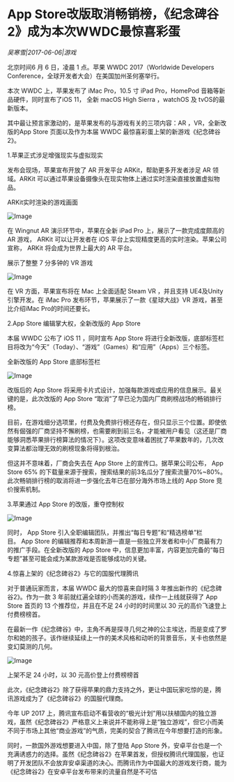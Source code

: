 # App Store改版取消畅销榜，《纪念碑谷2》成为本次WWDC最惊喜彩蛋

*吴寒雪|2017-06-06|游戏*

北京时间6 月 6 日，凌晨 1 点。苹果 WWDC 2017（Worldwide Developers Conference，全球开发者大会）在美国加州圣何塞举行。

本次 WWDC 上，苹果发布了 iMac Pro，10.5 寸 iPad Pro，HomePod 音箱等新品硬件，同时宣布了iOS 11， 全新 macOS High Sierra ，watchOS 及 tvOS的最新版本。

其中最让预言家激动的，是苹果发布的与游戏有关的三项内容：AR ，VR，全新改版的App Store 页面以及作为本届 WWDC 最惊喜彩蛋上架的新游戏《纪念碑谷2》。

1.苹果正式涉足增强现实与虚拟现实

发布会现场，苹果宣布开放了 AR 开发平台 ARKit，帮助更多开发者涉足 AR 领域。ARKit 可以通过苹果设备摄像头在现实物体上通过实时渲染直接放置虚拟物品。

ARKit实时渲染的游戏画面

![Image](http://p2.pstatp.com/large/37cb000193015994c488)

在 Wingnut AR 演示环节中，苹果在全新 iPad Pro 上，展示了一款完成度颇高的 AR 游戏， ARKit 可以让开发者在 iOS 平台上实现精度更高的实时渲染。苹果公司宣称， ARKit 将会成为世界上最大的 AR 平台。

展示了整整 7 分多钟的 VR 游戏

![Image](http://p3.pstatp.com/large/32220004943107e8a662)

在 VR 方面，苹果宣布将在 Mac 上全面适配 Steam VR ，并且支持 UE4及Unity引擎开发。在 iMac Pro 发布环节，苹果展示了一款《星球大战》VR 游戏，甚至比介绍iMac Pro的时间还要长。

2.App Store 编辑掌大权，全新改版的 App Store

本届 WWDC 公布了 iOS 11 ，同时宣布 App Store 将进行全新改版，底部标签栏目将改为“今天”（Today）、“游戏”（Games）和“应用”（Apps）三个标签。

全新改版的 App Store 底部标签栏

![Image](http://p2.pstatp.com/large/37ca00019b5a4b062878)

改版后的 App Store 将采用卡片式设计，加强每款游戏或应用的信息展示。最关键的是，此次改版的 App Store “取消”了早已沦为国内厂商刷榜战场的畅销排行榜。

目前，在游戏细分选项里，付费及免费排行榜还存在，但只显示三个位置。即使依然有倔强的厂商坚持不懈刷榜，也需要刷到前三名，才能被用户看见（这还是厂商能够洞悉苹果排行榜算法的情况下）。这项改变意味着困扰了苹果数年的，几次改变算法都治理无效的刷榜现象将得到根治。

但这并不意味着，厂商会失去在 App Store 上的宣传口。据苹果公司公布， App Store 65% 的下载量来源于搜索，搜索结果的前3名瓜分了搜索流量70%~80%。此次畅销排行榜的取消将进一步强化去年已在部分海外市场上线的 App Store 竞价搜索机制。

3.苹果通过 App Store 的改版，重夺控制权

![Image](http://p3.pstatp.com/large/32220004943056dc8d58)

同时， App Store 引入全职编辑团队，并推出“每日专题”和“精选榜单”栏目。 App Store 的编辑推荐和本周新游一直是一些独立开发者和中小厂商最有力的推广手段。在全新改版的 App Store 中，信息更加丰富，内容更加完备的“每日专题”甚至可能会成为某款游戏是否能够成功的关键。

4.惊喜上架的《纪念碑谷2》与它的国服代理腾讯

对于普通玩家而言，本届 WWDC 最大的惊喜来自时隔 3 年推出新作的《纪念碑谷2》。作为一款 3 年前就红遍全球的小而美的游戏，续作一上线就获得了 App Store 首页的 13 个推荐位，并且在不足 24 小时的时间里以 30 元的高价飞速登上付费榜榜首。

在最新一作《纪念碑谷》中，主角不再是探寻几何之神的公主埃达，而是变成了罗尔和她的孩子。该作继续延续上一作的美术风格和动听的背景音乐，关卡也依然是变幻莫测的几何。

![Image](http://p2.pstatp.com/large/37c700019612789c2bf3)

上架不足 24 小时，以 30 元高价登上付费榜榜首

此次，《纪念碑谷2》除了获得苹果的鼎力支持之外，更让中国玩家吃惊的是，腾讯游戏成为了《纪念碑谷2》的国服代理商。

今年 UP 2017 上，腾讯宣布启动不看营收的“极光计划”用以扶植国内的独立游戏，虽然《纪念碑谷2》严格意义上来说并不能称得上是“独立游戏”，但它小而美不同于市场上其他“商业游戏”的气质，完美的契合了腾讯在今年想要打造的形象。

同时，一款国外游戏想要进入中国，除了登陆 App Store 外，安卓平台也是一个充满诱惑力的选择。虽然《纪念碑谷2》在苹果首发，但授权腾讯代理国服，也证明了开发团队不会放弃安卓渠道的决心。而腾讯作为中国最大的游戏发行商，能为《纪念碑谷2》在安卓平台发布带来的流量自然是不可估

